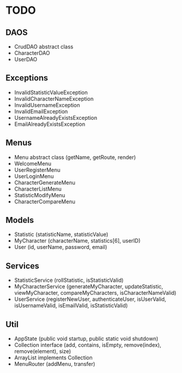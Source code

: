 # TODO

## DAOS
- CrudDAO abstract class
- CharacterDAO
- UserDAO

## Exceptions
- InvalidStatisticValueException
- InvalidCharacterNameException
- InvalidUsernameException
- InvalidEmailException
- UsernameAlreadyExistsException
- EmailAlreadyExistsException

## Menus
- Menu abstract class (getName, getRoute, render)
- WelcomeMenu
- UserRegisterMenu
- UserLoginMenu
- CharacterGenerateMenu
- CharacterListMenu
- StatisticModifyMenu
- CharacterCompareMenu

## Models
- Statistic (statisticName, statisticValue)
- MyCharacter (characterName, statistics[6], userID)
- User (id, userName, password, email)

## Services
- StatisticService (rollStatistic, isStatisticValid)
- MyCharacterService (generateMyCharacter, updateStatistic, viewMyCharacter, compareMyCharacters, isCharacterNameValid)
- UserService (registerNewUser, authenticateUser, isUserValid, isUsernameValid, isEmailValid, isStatisticValid)

## Util
- AppState (public void startup, public static void shutdown)
- Collection interface (add, contains, isEmpty, remove(index), remove(element), size)
- ArrayList implements Collection
- MenuRouter (addMenu, transfer)
